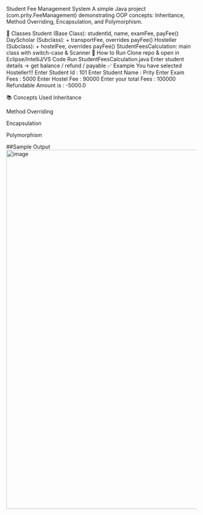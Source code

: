 Student Fee Management System
A simple Java project (com.prity.FeeManagement) demonstrating OOP concepts: Inheritance, Method Overriding, Encapsulation, and Polymorphism. 


📌 Classes
Student (Base Class): studentId, name, examFee, payFee()
DayScholar (Subclass): + transportFee, overrides payFee()
Hosteller (Subclass): + hostelFee, overrides payFee()
StudentFeesCalculation: main class with switch-case & Scanner
🚀 How to Run
Clone repo & open in Eclipse/IntelliJ/VS Code
Run StudentFeesCalculation.java
Enter student details → get balance / refund / payable
✅ Example
You have selected Hosteller!!! Enter Student Id : 101 Enter Student Name : Prity Enter Exam Fees : 5000 Enter Hostel Fee : 90000 Enter your total Fees : 100000 Refundable Amount is : -5000.0



📚 Concepts Used
Inheritance

Method Overriding

Encapsulation

Polymorphism

##Sample Output 
<img width="1917" height="947" alt="image" src="https://github.com/user-attachments/assets/ae7170b0-c042-440e-9417-6d08a23fd82e" />
